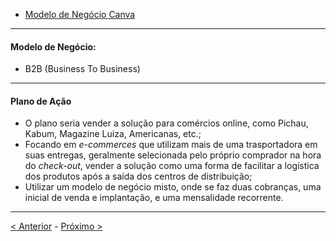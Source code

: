 - [Modelo de Negócio Canva](https://www.canva.com/design/DAGRJkPHqWw/W1kLQ5EGpiIcPNzlO9GVpA/edit?utm_content=DAGRJkPHqWw&utm_campaign=designshare&utm_medium=link2&utm_source=sharebutton)
---
#### Modelo de Negócio:
- B2B (Business To Business)
---
#### Plano de Ação
- O plano seria vender a solução para comércios online, como Pichau, Kabum, Magazine Luiza, Americanas, etc.;
- Focando em *e-commerces* que utilizam mais de uma trasportadora em suas entregas, geralmente selecionada pelo próprio comprador na hora do *check-out*, vender a solução como uma forma de facilitar a logística dos produtos após a saída dos centros de distribuição;
- Utilizar um modelo de negócio misto, onde se faz duas cobranças, uma inicial de venda e implantação, e uma mensalidade recorrente.
---
[< Anterior](Requisitos) - [Próximo >](README)
